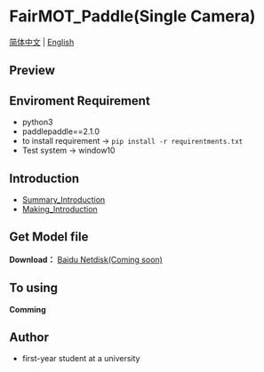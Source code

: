 **FairMOT_Paddle(Single Camera)**
===
[简体中文](https://github.com/ReverseSacle/FairMOT_paddle/blob/main/README.md) | [English](https://github.com/ReverseSacle/FairMOT_paddle/blob/main/README_en.md)

Preview
---

Enviroment Requirement
---
+ python3
+ paddlepaddle==2.1.0
+ to install requirement -> ```pip install -r requirentments.txt```
+ Test system -> window10

Introduction
---
+ [Summary_Introduction](https://github.com/ReverseSacle/FairMOT_paddle/blob/main/docs/Introduction_cn.md)
+ [Making_Introduction](https://github.com/ReverseSacle/FairMOT_paddle/blob/main/docs/Making_Introduction_en.md)

Get Model file
---
**Download：** [Baidu Netdisk(Coming soon)]()

To using
---
**Comming**

Author
---
+ first-year student at a university
